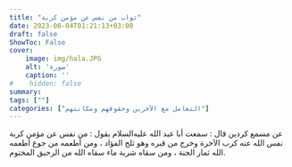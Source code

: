 ```yaml
---
title: "ثواب من نفس عن مؤمن كربة"
date: 2023-06-04T01:21:13+03:00
draft: false
ShowToc: False
cover:
    image: img/hala.JPG
    alt: 'صورة'
    caption: ''
#    hidden: false
summary: 
tags: [""]
categories: ["التعامل مع الآخرين وحقوقهم ومكانتهم"]
---
```

عن مسمع كردين قال : سمعت أبا عبد الله عليه‌السلام
يقول : من نفس عن مؤمن كربة نفس الله عنه كرب الآخرة وخرج من
قبره وهو ثلج الفؤاد ، ومن أطعمه من جوع أطعمه الله ثمار الجنة ، ومن
سقاه شربة ماء سقاه الله من الرحيق المختوم.

